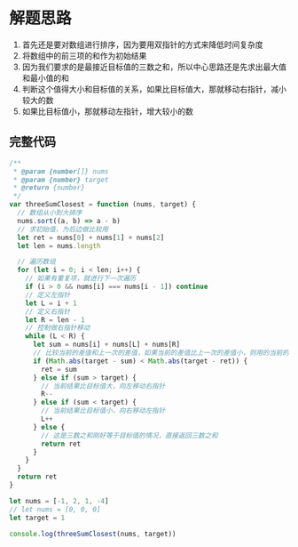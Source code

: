 # 解题思路

1. 首先还是要对数组进行排序，因为要用双指针的方式来降低时间复杂度
2. 将数组中的前三项的和作为初始结果
3. 因为我们要求的是最接近目标值的三数之和，所以中心思路还是先求出最大值和最小值的和
4. 判断这个值得大小和目标值的关系，如果比目标值大，那就移动右指针，减小较大的数
5. 如果比目标值小，那就移动左指针，增大较小的数

## 完整代码

```javascript
/**
 * @param {number[]} nums
 * @param {number} target
 * @return {number}
 */
var threeSumClosest = function (nums, target) {
  // 数组从小到大排序
  nums.sort((a, b) => a - b)
  // 求初始值，为后边做比较用
  let ret = nums[0] + nums[1] + nums[2]
  let len = nums.length

  // 遍历数组
  for (let i = 0; i < len; i++) {
    // 如果有重复项，就进行下一次遍历
    if (i > 0 && nums[i] === nums[i - 1]) continue
    // 定义左指针
    let L = i + 1
    // 定义右指针
    let R = len - 1
    // 控制做右指针移动
    while (L < R) {
      let sum = nums[i] + nums[L] + nums[R]
      // 比较当前的差值和上一次的差值，如果当前的差值比上一次的差值小，则用的当前的和作为结果值
      if (Math.abs(target - sum) < Math.abs(target - ret)) {
        ret = sum
      } else if (sum > target) {
        // 当前结果比目标值大，向左移动右指针
        R--
      } else if (sum < target) {
        // 当前结果比目标值小，向右移动左指针
        L++
      } else {
        // 这是三数之和刚好等于目标值的情况，直接返回三数之和
        return ret
      }
    }
  }
  return ret
}

let nums = [-1, 2, 1, -4]
// let nums = [0, 0, 0]
let target = 1

console.log(threeSumClosest(nums, target))
```
